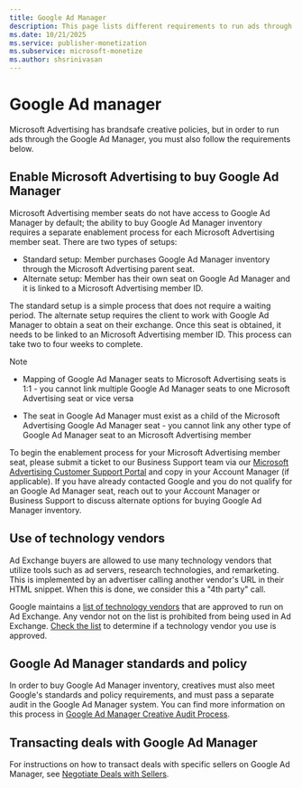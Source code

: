 ```yaml
---
title: Google Ad Manager
description: This page lists different requirements to run ads through Google Ad Manager. 
ms.date: 10/21/2025
ms.service: publisher-monetization
ms.subservice: microsoft-monetize
ms.author: shsrinivasan
---
```


# Google Ad manager

Microsoft Advertising has brandsafe creative policies, but in order to run ads through the Google Ad Manager, you must also follow the requirements below.

## Enable Microsoft Advertising to buy Google Ad Manager

Microsoft Advertising member seats do not have access to Google Ad Manager by default; the ability to buy Google Ad Manager inventory requires a separate enablement process for each Microsoft Advertising member seat. There are two types of setups:

- Standard setup: Member purchases Google Ad Manager inventory through the Microsoft Advertising parent seat.
- Alternate setup: Member has their own seat on Google Ad Manager and it is linked to a Microsoft Advertising member ID.

The standard setup is a simple process that does not require a waiting period. The alternate setup requires the client to work with Google Ad Manager to obtain a seat on their exchange. Once this seat is obtained, it needs to be linked to an Microsoft Advertising member ID. This process can take two to four weeks to complete.

> [!NOTE]
>
> - Mapping of Google Ad Manager seats to Microsoft Advertising seats is 1:1 - you cannot link multiple Google Ad Manager seats to one Microsoft Advertising seat or vice versa
>
> - The seat in Google Ad Manager must exist as a child of the Microsoft Advertising Google Ad Manager seat - you cannot link any other type of Google Ad Manager seat to an Microsoft Advertising member

To begin the enablement process for your Microsoft Advertising member seat, please submit a ticket to our Business Support team via our [Microsoft Advertising Customer Support Portal](https://support.ads.microsoft.com) and copy in your Account Manager (if applicable). If you have already contacted Google and you do not qualify for an Google Ad Manager seat, reach out to your Account Manager or Business Support to discuss alternate options for buying Google Ad Manager inventory.

## Use of technology vendors

Ad Exchange buyers are allowed to use many technology vendors that utilize tools such as ad servers, research technologies, and remarketing. This is implemented by an advertiser calling another vendor's URL in their HTML snippet. When this is done, we consider this a "4th party" call.

Google maintains a [list of technology vendors](https://developers.google.com/third-party-ads/adx-vendors) that are approved to run on Ad Exchange. Any vendor not on the list is prohibited from being used in Ad Exchange. [Check the list](https://developers.google.com/third-party-ads/adx-vendors) to determine if a technology vendor you use is approved.

## Google Ad Manager standards and policy

In order to buy Google Ad Manager inventory, creatives must also meet Google's standards and policy requirements, and must pass a separate audit in the Google Ad Manager system. You can find more information on this process in [Google Ad Manager Creative Audit Process](adx-creative-audit-process.md).

## Transacting deals with Google Ad Manager

For instructions on how to transact deals with specific sellers on Google Ad Manager, see [Negotiate Deals with Sellers](negotiate-deals-with-sellers.md).

<!--## Additional information

Additional requirements for running ad on the Google Display Network can be found at [https://www.google.com/support/Google Ad Managerbuyer/bin/answer.py?hl=en&amp;answer=186777](https://support.google.com/authorizedbuyers/answer/186777?hl=en).

You can find Google Display Network restrictions on creatives here: [https://adwords.google.com/support/aw/bin/answer.py?hl=en&amp;answer=94230](https://support.google.com/adspolicy/answer/94230?hl=en&visit_id=638387401987618631-2767616372&rd=1).

For a list of reasons why a creative may have been disapproved by Google
(e.g. `RAW_IP_ADDRESS_IN_SNIPPET`), use this list: [https://developers.google.com/ad-exchange/rtb/downloads/snippet-status-report-proto.txt](https://developers.google.com/authorized-buyers/rtb/relnotes#whats-new-in-snippet-status-report-proto-version-31).-->
